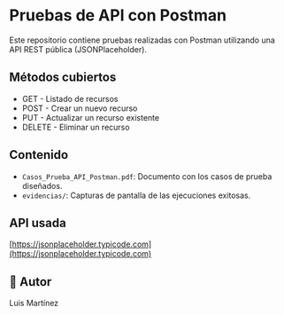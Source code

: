 # Pruebas de API con Postman

Este repositorio contiene pruebas realizadas con Postman utilizando una API REST pública (JSONPlaceholder).

## Métodos cubiertos

- GET - Listado de recursos
- POST - Crear un nuevo recurso
- PUT - Actualizar un recurso existente
- DELETE - Eliminar un recurso

## Contenido

- `Casos_Prueba_API_Postman.pdf`: Documento con los casos de prueba diseñados.
- `evidencias/`: Capturas de pantalla de las ejecuciones exitosas.

## API usada

[https://jsonplaceholder.typicode.com](https://jsonplaceholder.typicode.com)

## 👤 Autor

Luis Martínez
